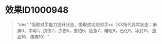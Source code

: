 # 效果ID1000948
> "des":"吸取对手能力提升状态，吸取成功则对手xx（XX指代异常状态：麻痹0，中毒1，烧伤2，冻伤5，害怕6，疲惫7，睡眠8，石化9，冰封15，流血16，瘫痪19）"
